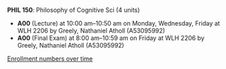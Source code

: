 **PHIL 150**: Philosophy of Cognitive Sci (4 units)

- **A00** (Lecture) at 10:00 am–10:50 am on Monday, Wednesday, Friday at WLH 2206 by Greely, Nathaniel Atholl (A53095992)
- **A00** (Final Exam) at 8:00 am–10:59 am on Friday at WLH 2206 by Greely, Nathaniel Atholl (A53095992)

[Enrollment numbers over time](./PHIL150.tsv)
